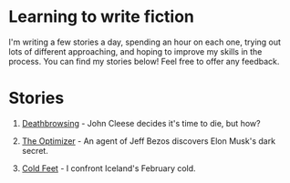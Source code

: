 # Learning to write fiction

I'm writing a few stories a day, spending an hour on each one, trying out lots of different approaching, and hoping to improve my skills in the process. You can find my stories below! Feel free to offer any feedback. 

# Stories

1. [Deathbrowsing](stories/01-deathbrowsing.md) - John Cleese decides it's time to die, but how?

2. [The Optimizer](stories/02-the-optimizer.md) - An agent of Jeff Bezos discovers Elon Musk's dark secret. 

3. [Cold Feet](stories/03-cold-feet.md) - I confront Iceland's February cold. 